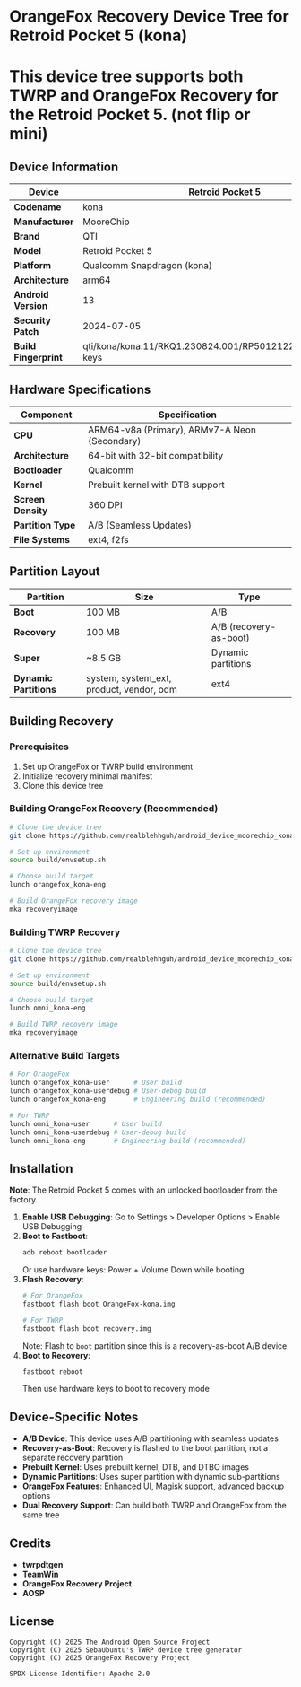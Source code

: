 # OrangeFox Recovery Device Tree for Retroid Pocket 5 (kona)

# **This device tree supports both TWRP and OrangeFox Recovery for the Retroid Pocket 5. (not flip or mini)**

## Device Information

| Device | Retroid Pocket 5 |
| --- | --- |
| **Codename** | kona |
| **Manufacturer** | MooreChip |
| **Brand** | QTI |
| **Model** | Retroid Pocket 5 |
| **Platform** | Qualcomm Snapdragon (kona) |
| **Architecture** | arm64 |
| **Android Version** | 13 |
| **Security Patch** | 2024-07-05 |
| **Build Fingerprint** | qti/kona/kona:11/RKQ1.230824.001/RP501212251:user/release-keys |

## Hardware Specifications

| Component | Specification |
| --- | --- |
| **CPU** | ARM64-v8a (Primary), ARMv7-A Neon (Secondary) |
| **Architecture** | 64-bit with 32-bit compatibility |
| **Bootloader** | Qualcomm |
| **Kernel** | Prebuilt kernel with DTB support |
| **Screen Density** | 360 DPI |
| **Partition Type** | A/B (Seamless Updates) |
| **File Systems** | ext4, f2fs |

## Partition Layout

| Partition | Size | Type |
| --- | --- | --- |
| **Boot** | 100 MB | A/B |
| **Recovery** | 100 MB | A/B (recovery-as-boot) |
| **Super** | ~8.5 GB | Dynamic partitions |
| **Dynamic Partitions** | system, system_ext, product, vendor, odm | ext4 |

## Building Recovery

### Prerequisites

1. Set up OrangeFox or TWRP build environment
2. Initialize recovery minimal manifest
3. Clone this device tree

### Building OrangeFox Recovery (Recommended)

```bash
# Clone the device tree
git clone https://github.com/realblehhguh/android_device_moorechip_kona device/moorechip/kona

# Set up environment
source build/envsetup.sh

# Choose build target
lunch orangefox_kona-eng

# Build OrangeFox recovery image
mka recoveryimage
```

### Building TWRP Recovery

```bash
# Clone the device tree
git clone https://github.com/realblehhguh/android_device_moorechip_kona device/moorechip/kona

# Set up environment
source build/envsetup.sh

# Choose build target
lunch omni_kona-eng

# Build TWRP recovery image
mka recoveryimage
```

### Alternative Build Targets

```bash
# For OrangeFox
lunch orangefox_kona-user      # User build
lunch orangefox_kona-userdebug # User-debug build
lunch orangefox_kona-eng       # Engineering build (recommended)

# For TWRP
lunch omni_kona-user      # User build
lunch omni_kona-userdebug # User-debug build
lunch omni_kona-eng       # Engineering build (recommended)
```

## Installation

**Note**: The Retroid Pocket 5 comes with an unlocked bootloader from the factory.

1. **Enable USB Debugging**: Go to Settings > Developer Options > Enable USB Debugging
2. **Boot to Fastboot**: 
   ```bash
   adb reboot bootloader
   ```
   Or use hardware keys: Power + Volume Down while booting
3. **Flash Recovery**: 
   ```bash
   # For OrangeFox
   fastboot flash boot OrangeFox-kona.img
   
   # For TWRP
   fastboot flash boot recovery.img
   ```
   Note: Flash to `boot` partition since this is a recovery-as-boot A/B device
4. **Boot to Recovery**: 
   ```bash
   fastboot reboot
   ```
   Then use hardware keys to boot to recovery mode

## Device-Specific Notes

- **A/B Device**: This device uses A/B partitioning with seamless updates
- **Recovery-as-Boot**: Recovery is flashed to the boot partition, not a separate recovery partition
- **Prebuilt Kernel**: Uses prebuilt kernel, DTB, and DTBO images
- **Dynamic Partitions**: Uses super partition with dynamic sub-partitions
- **OrangeFox Features**: Enhanced UI, Magisk support, advanced backup options
- **Dual Recovery Support**: Can build both TWRP and OrangeFox from the same tree


## Credits

- **twrpdtgen**
- **TeamWin**
- **OrangeFox Recovery Project**
- **AOSP**
## License

```
Copyright (C) 2025 The Android Open Source Project
Copyright (C) 2025 SebaUbuntu's TWRP device tree generator
Copyright (C) 2025 OrangeFox Recovery Project

SPDX-License-Identifier: Apache-2.0
```
